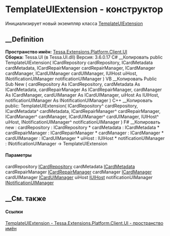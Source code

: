 # TemplateUIExtension - конструктор
Инициализирует новый экземпляр класса
[TemplateUIExtension](T_Tessa_Extensions_Platform_Client_UI_TemplateUIExtension.htm)
##  __Definition
 **Пространство имён:**
[Tessa.Extensions.Platform.Client.UI](N_Tessa_Extensions_Platform_Client_UI.htm)  
 **Сборка:** Tessa.UI (в Tessa.UI.dll) Версия: 3.6.0.17
C# __Копировать
     public TemplateUIExtension(
    	ICardRepository cardRepository,
    	ICardMetadata cardMetadata,
    	ICardRepairManager cardRepairManager,
    	ICardManager cardManager,
    	ICardUIManager cardUIManager,
    	IUIHost uiHost,
    	INotificationUIManager notificationUIManager
    )
VB __Копировать
     Public Sub New ( 
    	cardRepository As ICardRepository,
    	cardMetadata As ICardMetadata,
    	cardRepairManager As ICardRepairManager,
    	cardManager As ICardManager,
    	cardUIManager As ICardUIManager,
    	uiHost As IUIHost,
    	notificationUIManager As INotificationUIManager
    )
C++ __Копировать
     public:
    TemplateUIExtension(
    	ICardRepository^ cardRepository, 
    	ICardMetadata^ cardMetadata, 
    	ICardRepairManager^ cardRepairManager, 
    	ICardManager^ cardManager, 
    	ICardUIManager^ cardUIManager, 
    	IUIHost^ uiHost, 
    	INotificationUIManager^ notificationUIManager
    )
F# __Копировать
     new : 
            cardRepository : ICardRepository * 
            cardMetadata : ICardMetadata * 
            cardRepairManager : ICardRepairManager * 
            cardManager : ICardManager * 
            cardUIManager : ICardUIManager * 
            uiHost : IUIHost * 
            notificationUIManager : INotificationUIManager -> TemplateUIExtension
#### Параметры
cardRepository [ICardRepository](T_Tessa_Cards_ICardRepository.htm)
cardMetadata [ICardMetadata](T_Tessa_Cards_ICardMetadata.htm)
cardRepairManager [ICardRepairManager](T_Tessa_Cards_ICardRepairManager.htm)
cardManager [ICardManager](T_Tessa_Cards_ICardManager.htm)
cardUIManager [ICardUIManager](T_Tessa_UI_Cards_ICardUIManager.htm)
uiHost [IUIHost](T_Tessa_UI_IUIHost.htm)
notificationUIManager
[INotificationUIManager](T_Tessa_UI_Notifications_INotificationUIManager.htm)
## __См. также
#### Ссылки
[TemplateUIExtension -
](T_Tessa_Extensions_Platform_Client_UI_TemplateUIExtension.htm)
[Tessa.Extensions.Platform.Client.UI - пространство
имён](N_Tessa_Extensions_Platform_Client_UI.htm)
